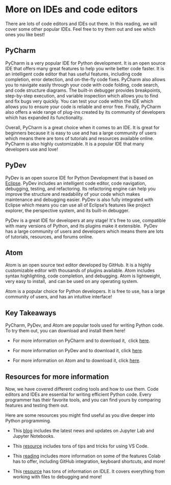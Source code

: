 # More on IDEs and code editors

There are lots of code editors and IDEs out there. In this reading, we will cover some other popular IDEs. Feel free to try them out and see which ones you like best!

## **PyCharm**

PyCharm is a very popular IDE for Python development. It is an open source IDE that offers many great features to help you write better code faster. It is an intelligent code editor that has useful features, including code completion, error detection, and on-the-fly code fixes. PyCharm also allows you to navigate easily through your code with code folding, code search, and code structure diagrams. The built-in debugger provides breakpoints, step-by-step execution, and variable inspection which allows you to find and fix bugs very quickly. You can test your code within the IDE which allows you to ensure your code is reliable and error free. Finally, PyCharm also offers a wide range of plug-ins created by its community of developers which has expanded its functionality. 

Overall, PyCharm is a great choice when it comes to an IDE. It is great for beginners because it is easy to use and has a large community of users which means there are tons of tutorials and resources available online. PyCharm is also highly customizable. It is a popular IDE that many developers use and love!

## **PyDev**

PyDev is an open source IDE for Python Development that is based on [Eclipse](https://en.wikipedia.org/wiki/Eclipse_(software)). PyDev includes an intelligent code editor, code navigation, debugging, testing, and refactoring. Its refactoring engine can help you improve the structure and readability of your code which makes maintenance and debugging easier. PyDev is also fully integrated with Eclipse which means you can use all of Eclipse’s features like project explorer, the perspective system, and its built-in debugger. 

PyDev is a great IDE for developers at any stage! It's free to use, compatible with many versions of Python, and its plugins make it extensible.  PyDev has a large community of users and developers which means there are lots of tutorials, resources, and forums online.

## **Atom**

Atom is an open source text editor developed by GitHub. It is a highly customizable editor with thousands of plugins available. Atom includes syntax highlighting, code completion, and debugging. Atom is lightweight, very easy to install,  and can be used on any operating system. 

Atom is a popular choice for Python developers. It is free to use, has a large community of users, and has an intuitive interface!

## **Key Takeaways**

PyCharm, PyDev, and Atom are popular tools used for writing Python code. To try them out, you can download and install them here!

- For more information on PyCharm and to download it,  click [here](https://www.jetbrains.com/pycharm/). 

- For more information on PyDev and to download it, click [here](https://www.pydev.org/download.html). 

- For more information on Atom and to download it, click [here](https://github.com/atom/atom).

## **Resources for more information**

Now, we have covered different coding tools and how to use them. Code editors and IDEs are essential for writing efficient Python code. Every programmer has their favorite tools, and you can find yours by comparing features and testing them out. 

Here are some resources you might find useful as you dive deeper into Python programming. 

- This [blog](https://blog.jupyter.org/) includes the latest news and updates on Jupyter Lab and Jupyter Notebooks. 

- This [resource](https://code.visualstudio.com/docs/getstarted/tips-and-tricks) includes tons of tips and tricks for using VS Code.  

- This [reading](https://amitness.com/2020/06/google-colaboratory-tips/) includes more information on some of the features Colab has to offer, including GitHub integration, keyboard shortcuts, and more!

- This [resource](https://realpython.com/python-idle/) has tons of information on IDLE. It covers everything from working with files to debugging and more!
